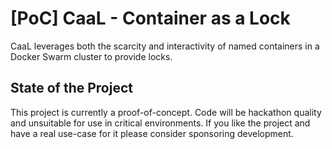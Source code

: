 # [PoC] CaaL - Container as a Lock

CaaL leverages both the scarcity and interactivity of named containers in a Docker Swarm cluster to provide locks.

## State of the Project

This project is currently a proof-of-concept. Code will be hackathon quality and unsuitable for use in critical environments. If you like the project and have a real use-case for it please consider sponsoring development.



